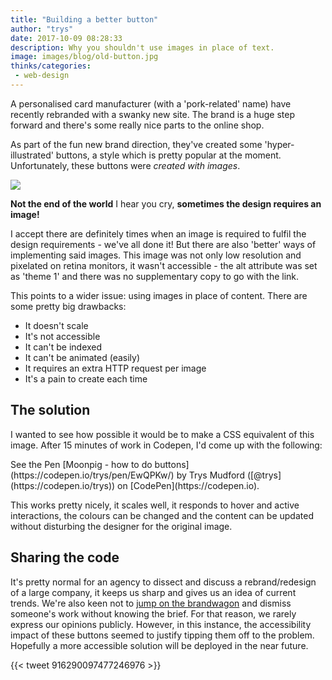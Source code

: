 ```yaml
---
title: "Building a better button"
author: "trys"
date: 2017-10-09 08:28:33
description: Why you shouldn't use images in place of text.
image: images/blog/old-button.jpg
thinks/categories: 
 - web-design
---
```


A personalised card manufacturer (with a 'pork-related' name) have recently rebranded with a swanky new site. The brand is a huge step forward and there's some really nice parts to the online shop.

As part of the fun new brand direction, they've created some 'hyper-illustrated' buttons, a style which is pretty popular at the moment. Unfortunately, these buttons were *created with images*.

![](images/blog/old-button.jpg)

__Not the end of the world__ I hear you cry, __sometimes the design requires an image!__

I accept there are definitely times when an image is required to fulfil the design requirements - we've all done it! But there are also 'better' ways of implementing said images. This image was not only low resolution and pixelated on retina monitors, it wasn't accessible - the alt attribute was set as 'theme 1' and there was no supplementary copy to go with the link.

This points to a wider issue: using images in place of content. There are some pretty big drawbacks:

- It doesn't scale
- It's not accessible
- It can't be indexed
- It can't be animated (easily)
- It requires an extra HTTP request per image
- It's a pain to create each time

## The solution

I wanted to see how possible it would be to make a CSS equivalent of this image. After 15 minutes of work in Codepen, I'd come up with the following:

<p class="codepen" data-height="400" data-theme-id="1323" data-slug-hash="EwQPKw" data-default-tab="css,result" data-user="trys" data-embed-version="2" data-pen-title="Moonpig - how to do buttons">See the Pen [Moonpig - how to do buttons](https://codepen.io/trys/pen/EwQPKw/) by Trys Mudford ([@trys](https://codepen.io/trys)) on [CodePen](https://codepen.io).</p>
<script async src="https://production-assets.codepen.io/assets/embed/ei.js"></script>

This works pretty nicely, it scales well, it responds to hover and active interactions, the colours can be changed and the content can be updated without disturbing the designer for the original image.

## Sharing the code

It's pretty normal for an agency to dissect and discuss a rebrand/redesign of a large company, it keeps us sharp and gives us an idea of current trends. We're also keen not to [jump on the brandwagon](/thinks/jumping-brandwagon-important-understand-brief-new-brand/) and dismiss someone's work without knowing the brief. For that reason, we rarely express our opinions publicly. However, in this instance, the accessibility impact of these buttons seemed to justify tipping them off to the problem. Hopefully a more accessible solution will be deployed in the near future.

{{< tweet 916290097477246976 >}}


